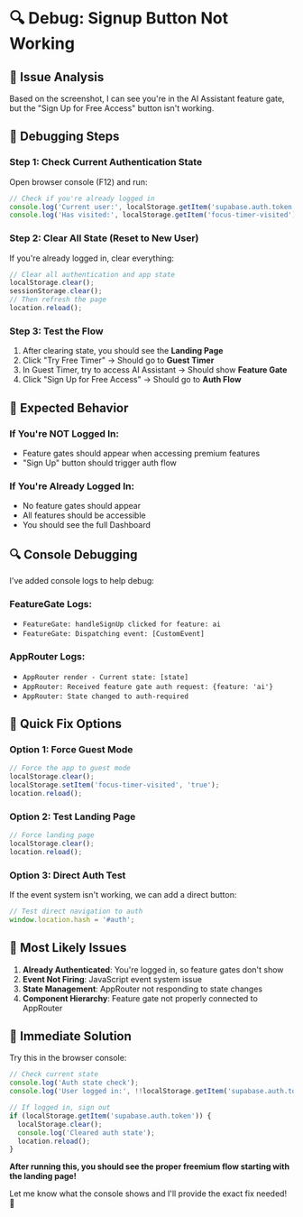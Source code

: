 # 🔍 Debug: Signup Button Not Working

## 🚨 Issue Analysis

Based on the screenshot, I can see you're in the AI Assistant feature gate, but the "Sign Up for Free Access" button isn't working.

## 🔧 Debugging Steps

### **Step 1: Check Current Authentication State**
Open browser console (F12) and run:
```javascript
// Check if you're already logged in
console.log('Current user:', localStorage.getItem('supabase.auth.token'));
console.log('Has visited:', localStorage.getItem('focus-timer-visited'));
```

### **Step 2: Clear All State (Reset to New User)**
If you're already logged in, clear everything:
```javascript
// Clear all authentication and app state
localStorage.clear();
sessionStorage.clear();
// Then refresh the page
location.reload();
```

### **Step 3: Test the Flow**
1. After clearing state, you should see the **Landing Page**
2. Click "Try Free Timer" → Should go to **Guest Timer**
3. In Guest Timer, try to access AI Assistant → Should show **Feature Gate**
4. Click "Sign Up for Free Access" → Should go to **Auth Flow**

## 🎯 Expected Behavior

### **If You're NOT Logged In:**
- Feature gates should appear when accessing premium features
- "Sign Up" button should trigger auth flow

### **If You're Already Logged In:**
- No feature gates should appear
- All features should be accessible
- You should see the full Dashboard

## 🔍 Console Debugging

I've added console logs to help debug:

### **FeatureGate Logs:**
- `FeatureGate: handleSignUp clicked for feature: ai`
- `FeatureGate: Dispatching event: [CustomEvent]`

### **AppRouter Logs:**
- `AppRouter render - Current state: [state]`
- `AppRouter: Received feature gate auth request: {feature: 'ai'}`
- `AppRouter: State changed to auth-required`

## 🚀 Quick Fix Options

### **Option 1: Force Guest Mode**
```javascript
// Force the app to guest mode
localStorage.clear();
localStorage.setItem('focus-timer-visited', 'true');
location.reload();
```

### **Option 2: Test Landing Page**
```javascript
// Force landing page
localStorage.clear();
location.reload();
```

### **Option 3: Direct Auth Test**
If the event system isn't working, we can add a direct button:
```javascript
// Test direct navigation to auth
window.location.hash = '#auth';
```

## 🎯 Most Likely Issues

1. **Already Authenticated**: You're logged in, so feature gates don't show
2. **Event Not Firing**: JavaScript event system issue
3. **State Management**: AppRouter not responding to state changes
4. **Component Hierarchy**: Feature gate not properly connected to AppRouter

## 🔧 Immediate Solution

Try this in the browser console:
```javascript
// Check current state
console.log('Auth state check');
console.log('User logged in:', !!localStorage.getItem('supabase.auth.token'));

// If logged in, sign out
if (localStorage.getItem('supabase.auth.token')) {
  localStorage.clear();
  console.log('Cleared auth state');
  location.reload();
}
```

**After running this, you should see the proper freemium flow starting with the landing page!**

Let me know what the console shows and I'll provide the exact fix needed! 🚀